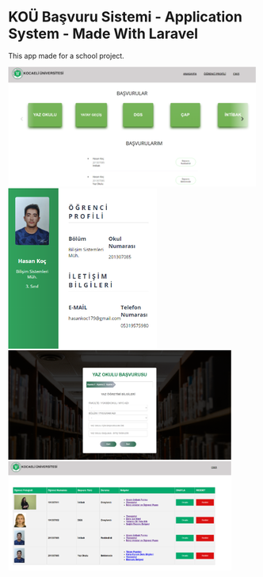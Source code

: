 # KOÜ Başvuru Sistemi - Application System - Made With Laravel

This app made for a school project.

<div class="row">
  <img src="images/Screenshot_1.png" width="500"/>
  <img src="images/Screenshot_2.png" width="300"/>
</div>
<div class="row">
  <img src="images/Screenshot_3.png" width="450"/>
  <img src="images/Screenshot_4.png" width="450"/>
</div>

